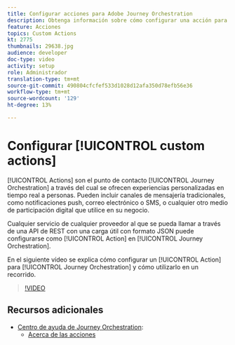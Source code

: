 ```yaml
---
title: Configurar acciones para Adobe Journey Orchestration
description: Obtenga información sobre cómo configurar una acción para Journey Orchestration y cómo utilizarla en un recorrido.
feature: Acciones
topics: Custom Actions
kt: 2775
thumbnails: 29638.jpg
audience: developer
doc-type: video
activity: setup
role: Administrador
translation-type: tm+mt
source-git-commit: 490804cfcfef533d1028d12afa350d78efb56e36
workflow-type: tm+mt
source-wordcount: '129'
ht-degree: 13%

---
```



# Configurar [!UICONTROL custom actions]

[!UICONTROL Actions] son el punto de contacto  [!UICONTROL Journey Orchestration] a través del cual se ofrecen experiencias personalizadas en tiempo real a personas. Pueden incluir canales de mensajería tradicionales, como notificaciones push, correo electrónico o SMS, o cualquier otro medio de participación digital que utilice en su negocio.

Cualquier servicio de cualquier proveedor al que se pueda llamar a través de una API de REST con una carga útil con formato JSON puede configurarse como [!UICONTROL Action] en [!UICONTROL Journey Orchestration].

En el siguiente vídeo se explica cómo configurar un [!UICONTROL Action] para [!UICONTROL Journey Orchestration] y cómo utilizarlo en un recorrido.

>[!VIDEO](https://video.tv.adobe.com/v/29638?quality=12)

## Recursos adicionales

* [Centro de ayuda de Journey Orchestration](https://docs.adobe.com/content/help/es-ES/journeys/using/journey-orchestration-home.html):
   * [Acerca de las acciones](https://docs.adobe.com/content/help/en/journeys/using/action-journeys/action.html)
